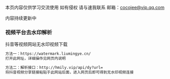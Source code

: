 本页内容仅供学习交流使用 如有侵权 请与速我联系 邮箱：cocojee@vip.qq.com

内容持续更新中

### 视频平台去水印解析
抖音等视频网站无水印视频下载

```markdown
方法一：https://watermark.liumingye.cn/  
打开此网址，详细操作见网页内说明

方法二：解析接口：http://hmily.vip/api/dy?url=
将抖音视频分享链接粘贴于此网站后面，进入网页后即可得到无水印视频连接
```
